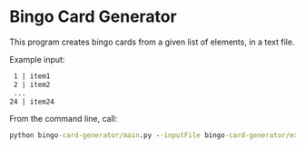 # Bingo Card Generator

This program creates bingo cards from a given list of elements, in a text file.

Example input:
```txt
 1 | item1
 2 | item2
 ...
24 | item24
```

From the command line, call:

```cmd
python bingo-card-generator/main.py --inputFile bingo-card-generator/exampleInput.txt --outputFile bingo-card-generator/output/exampleOutput.txt --numRepeats 15
```